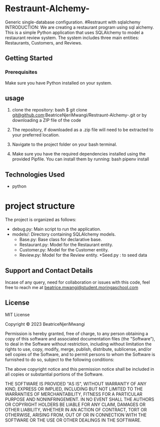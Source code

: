 # Restraunt-Alchemy-
Generic single-database configuration.
#Restraunt with sqlalchemy
INTRODUCTION:
We are creating a restaurant program using sql alchemy.
This is a simple Python application that uses SQLAlchemy to model a restaurant review system. The system includes three main entities: Restaurants, Customers, and Reviews.


## Getting Started

### Prerequisites

Make sure you have Python installed on your system. 


## usage 
1. clone the repository:
bash
$ git clone git@github.com:BeatriceNjeriMwangi/Restraunt-Alchemy-.git
or by downloading a ZIP file of the code 
2. The repository, if downloaded as a .zip file will need to be extracted to your preferred location.
3. Navigate to the project folder on your bash terminal.

4. Make sure you have the required dependencies installed using the provided Pipfile. You can install them by running:
bash 
pipenv install
## Technologies Used
* python 

# project structure
The project is organized as follows:

* debug.py: Main script to run the application.
* models/: Directory containing SQLAlchemy models.
  * Base.py: Base class for declarative base.
  * Restaurant.py: Model for the Restaurant entity.
  * Customer.py: Model for the Customer entity.
  * Review.py: Model for the Review entity.
  *Seed.py : to seed data
  

## Support and Contact Details
Incase of any query, need for collaboration or issues with this code, feel free to reach me at
beatrice.mwangi@student.moringaschool.com

## License 
MIT License

Copyright &copy; 2023 BeatriceNjeriMwangi

Permission is hereby granted, free of charge, to any person obtaining a copy of this software and associated documentation files (the "Software"), to deal in the Software without restriction, including without limitation the rights to use, copy, modify, merge, publish, distribute, sublicense, and/or sell copies of the Software, and to permit persons to whom the Software is furnished to do so, subject to the following conditions:

The above copyright notice and this permission notice shall be included in all copies or substantial portions of the Software.

THE SOFTWARE IS PROVIDED "AS IS", WITHOUT WARRANTY OF ANY KIND, EXPRESS OR IMPLIED, INCLUDING BUT NOT LIMITED TO THE WARRANTIES OF MERCHANTABILITY, FITNESS FOR A PARTICULAR PURPOSE AND NONINFRINGEMENT. IN NO EVENT SHALL THE AUTHORS OR COPYRIGHT HOLDERS BE LIABLE FOR ANY CLAIM, DAMAGES OR OTHER LIABILITY, WHETHER IN AN ACTION OF CONTRACT, TORT OR OTHERWISE, ARISING FROM, OUT OF OR IN CONNECTION WITH THE SOFTWARE OR THE USE OR OTHER DEALINGS IN THE SOFTWARE.





